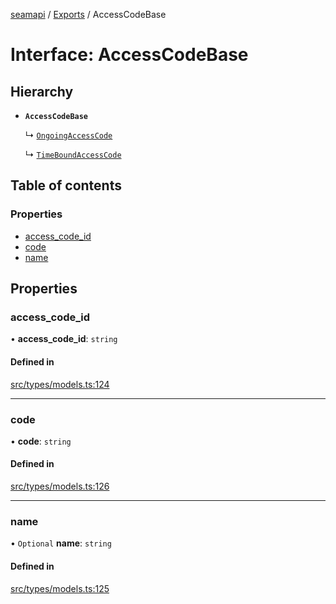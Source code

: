 [seamapi](../README.md) / [Exports](../modules.md) / AccessCodeBase

# Interface: AccessCodeBase

## Hierarchy

- **`AccessCodeBase`**

  ↳ [`OngoingAccessCode`](OngoingAccessCode.md)

  ↳ [`TimeBoundAccessCode`](TimeBoundAccessCode.md)

## Table of contents

### Properties

- [access\_code\_id](AccessCodeBase.md#access_code_id)
- [code](AccessCodeBase.md#code)
- [name](AccessCodeBase.md#name)

## Properties

### access\_code\_id

• **access\_code\_id**: `string`

#### Defined in

[src/types/models.ts:124](https://github.com/hello-seam/seamapi-javascript/blob/main/src/types/models.ts#L124)

___

### code

• **code**: `string`

#### Defined in

[src/types/models.ts:126](https://github.com/hello-seam/seamapi-javascript/blob/main/src/types/models.ts#L126)

___

### name

• `Optional` **name**: `string`

#### Defined in

[src/types/models.ts:125](https://github.com/hello-seam/seamapi-javascript/blob/main/src/types/models.ts#L125)
